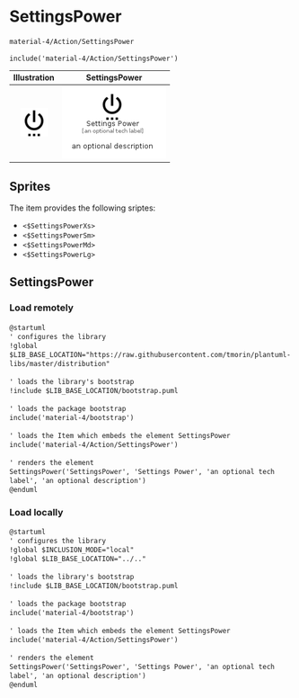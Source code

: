 # SettingsPower


```text
material-4/Action/SettingsPower
```

```text
include('material-4/Action/SettingsPower')
```



| Illustration | SettingsPower |
| :---: | :---: |
| ![illustration for Illustration](../../material-4/Action/SettingsPower.png) | ![illustration for SettingsPower](../../material-4/Action/SettingsPower.Local.png) |



## Sprites
The item provides the following sriptes:

- `<$SettingsPowerXs>`
- `<$SettingsPowerSm>`
- `<$SettingsPowerMd>`
- `<$SettingsPowerLg>`





## SettingsPower

### Load remotely
```plantuml
@startuml
' configures the library
!global $LIB_BASE_LOCATION="https://raw.githubusercontent.com/tmorin/plantuml-libs/master/distribution"

' loads the library's bootstrap
!include $LIB_BASE_LOCATION/bootstrap.puml

' loads the package bootstrap
include('material-4/bootstrap')

' loads the Item which embeds the element SettingsPower
include('material-4/Action/SettingsPower')

' renders the element
SettingsPower('SettingsPower', 'Settings Power', 'an optional tech label', 'an optional description')
@enduml
```

### Load locally
```plantuml
@startuml
' configures the library
!global $INCLUSION_MODE="local"
!global $LIB_BASE_LOCATION="../.."

' loads the library's bootstrap
!include $LIB_BASE_LOCATION/bootstrap.puml

' loads the package bootstrap
include('material-4/bootstrap')

' loads the Item which embeds the element SettingsPower
include('material-4/Action/SettingsPower')

' renders the element
SettingsPower('SettingsPower', 'Settings Power', 'an optional tech label', 'an optional description')
@enduml
```

